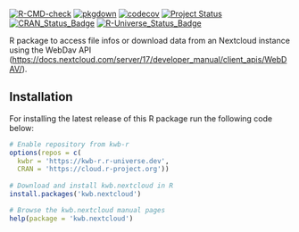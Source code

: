 [![R-CMD-check](https://github.com/KWB-R/kwb.nextcloud/workflows/R-CMD-check/badge.svg)](https://github.com/KWB-R/kwb.nextcloud/actions?query=workflow%3AR-CMD-check)
[![pkgdown](https://github.com/KWB-R/kwb.nextcloud/workflows/pkgdown/badge.svg)](https://github.com/KWB-R/kwb.nextcloud/actions?query=workflow%3Apkgdown)
[![codecov](https://codecov.io/github/KWB-R/kwb.nextcloud/branch/master/graphs/badge.svg)](https://codecov.io/github/KWB-R/kwb.nextcloud)
[![Project Status](https://img.shields.io/badge/lifecycle-experimental-orange.svg)](https://www.tidyverse.org/lifecycle/#experimental)
[![CRAN_Status_Badge](https://www.r-pkg.org/badges/version/kwb.nextcloud)]()
[![R-Universe_Status_Badge](https://kwb-r.r-universe.dev/badges/kwb.nextcloud)](https://kwb-r.r-universe.dev/)

R package to access file infos or download data
from an Nextcloud instance using the WebDav API
(https://docs.nextcloud.com/server/17/developer_manual/client_apis/WebDAV/).

## Installation

For installing the latest release of this R package run the following code below:

```r
# Enable repository from kwb-r
options(repos = c(
  kwbr = 'https://kwb-r.r-universe.dev',
  CRAN = 'https://cloud.r-project.org'))
  
# Download and install kwb.nextcloud in R
install.packages('kwb.nextcloud')

# Browse the kwb.nextcloud manual pages
help(package = 'kwb.nextcloud')
```
